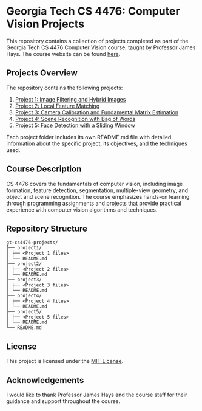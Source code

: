 # Georgia Tech CS 4476: Computer Vision Projects

This repository contains a collection of projects completed as part of the Georgia Tech CS 4476 Computer Vision course, taught by Professor James Hays. The course website can be found [here](https://faculty.cc.gatech.edu/~hays/compvision/).

## Projects Overview

The repository contains the following projects:

1. [Project 1: Image Filtering and Hybrid Images](./project1)
2. [Project 2: Local Feature Matching](./project2)
3. [Project 3: Camera Calibration and Fundamental Matrix Estimation](./project3)
4. [Project 4: Scene Recognition with Bag of Words](./project4)
5. [Project 5: Face Detection with a Sliding Window](./project5)

Each project folder includes its own README.md file with detailed information about the specific project, its objectives, and the techniques used.

## Course Description

CS 4476 covers the fundamentals of computer vision, including image formation, feature detection, segmentation, multiple-view geometry, and object and scene recognition. The course emphasizes hands-on learning through programming assignments and projects that provide practical experience with computer vision algorithms and techniques.

## Repository Structure
```
gt-cs4476-projects/
├── project1/
│ ├── <Project 1 files>
│ └── README.md
├── project2/
│ ├── <Project 2 files>
│ └── README.md
├── project3/
│ ├── <Project 3 files>
│ └── README.md
├── project4/
│ ├── <Project 4 files>
│ └── README.md
├── project5/
│ ├── <Project 5 files>
│ └── README.md
└── README.md
```

## License

This project is licensed under the [MIT License](LICENSE).

## Acknowledgements

I would like to thank Professor James Hays and the course staff for their guidance and support throughout the course.
